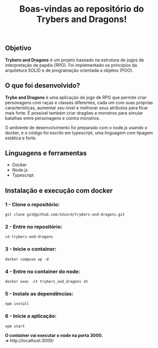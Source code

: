 <h1 align="center">Boas-vindas ao repositório do Trybers and Dragons!</h1>

<br/>

## Objetivo

<strong>Trybers and Dragons</strong> é um projeto baseado na estrutura de jogos de interpretação de papéis (RPG). Foi implementado os princípios da arquitetura SOLID e de programação orientada a objetos (POO).

## O que foi desenvolvido?

<strong>Trybe and Dragons</strong> é uma aplicação de jogo de RPG que permite criar personagens com raças e classes diferentes, cada um com suas próprias características, aumentar seu nível e melhorar seus atributos para ficar mais forte. É possível também criar dragões e monstros para simular batalhas entre personagens e contra monstros.

O ambiente de desenvolvimento foi preparado com o node.js usando o docker, e o código foi escrito em typescript, uma linguagem com tipagem estática e forte.

## Linguagens e ferramentas
- Docker
- Node.js
- Typescript

## Instalação e execução com docker

### 1 - Clone o repositório:
```
git clone git@github.com:h3zord/trybers-and-dragons.git
```

### 2 - Entre no repositório:
```
cd trybers-and-dragons
```

### 3 - Inicie o container:
```
docker compose up -d
```

### 4 - Entre no container do node:
```
docker exec -it trybers_and_dragons sh
```

### 5 - Instale as dependências:
```
npm install
```

### 6 - Inicie a aplicação:
```
npm start
```

<strong>O container vai executar o node na porta 3000.</strong>
<br/>
➜ http://localhost:3000/
